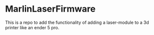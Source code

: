 # MarlinLaserFirmware
This is a repo to add the functionality of adding a laser-module to a 3d printer like an ender 5 pro.
